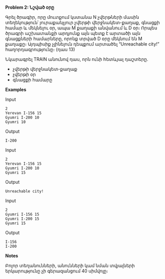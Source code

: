 **Problem 2: Նշված օրը**

Գրել ծրագիր, որը մուտքում կստանա N չվերթների մասին տեղեկություն՝ յուրաքանչյուր չվերթի վերջնակետ-քաղաք, գնացքի համար և մեկնելու օր, ապա M քաղաքի անվանում և D օր։ Որպես ծրագրի աշխատանքի արդյունք այն պետք է արտածի այն գնացքների համարները, որոնք տրված D օրը մեկնում են M քաղաքը։ Այդպիսիք չլինելուն դեպքում արտածել “Unreachable city!” հաղորդագրությունը։ (դաս 13)

Նկարագրել TRAIN անունով դաս, որն ունի հետևյալ դաշտերը.

* չվերթի վերջնակետ-քաղաք
* չվերթի օր
* գնացքի համարը

**Examples**

Input
```
2
Yerevan I-156 15
Gyumri I-200 10
Gyumri 10
```
Output
```
I-200
```
Input
```
2
Yerevan I-156 15
Gyumri I-200 10
Gyumri 15
```
Output
```
Unreachable city!
```
Input
```
2
Gyumri I-156 15
Gyumri I-200 15
Gyumri 15
```
Output
```
I-156
I-200
```

**Notes**

Բոլոր տեղանունների, անունների կամ նման տվյալների երկարությունը չի գերազանցում 40 սիմվոլը։
